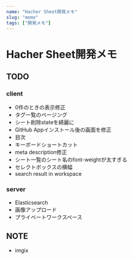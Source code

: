 ```yaml
---
name: "Hacher Sheet開発メモ"
slug: "memo"
tags: ["開発メモ"]
---
```


# Hacher Sheet開発メモ

## TODO

### client

- 0件のときの表示修正
- タグ一覧のページング
- シート削除stateを綺麗に
- GitHub Appインストール後の画面を修正
- 目次
- キーボードショートカット
- meta description修正
- シート一覧のシート名のfont-weightが太すぎる
- セレクトボックスの横幅
- search result in workspace


### server

- Elasticsearch
- 画像アップロード
- プライベートワークスペース


## NOTE

- imgix



